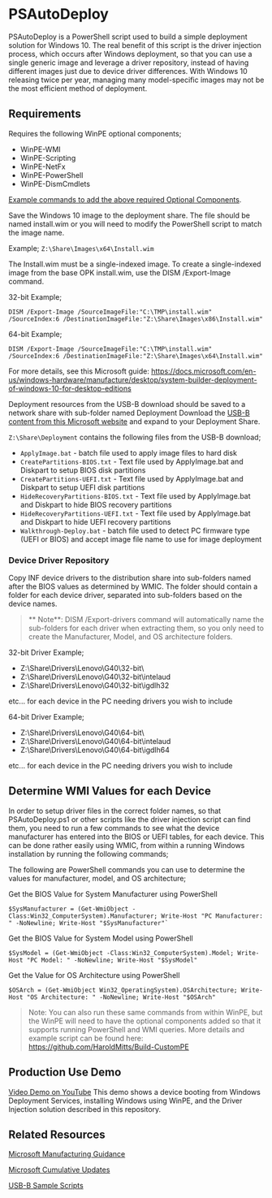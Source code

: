 # PSAutoDeploy
PSAutoDeploy is a PowerShell script used to build a simple deployment solution for Windows 10. The real benefit of this script is the driver injection process, which occurs after Windows deployment, so that you can use a single generic image and leverage a driver repository, instead of having different images just due to device driver differences. With Windows 10 releasing twice per year, managing many model-specific images may not be the most efficient method of deployment. 

## Requirements
Requires the following WinPE optional components;
* WinPE-WMI
* WinPE-Scripting
* WinPE-NetFx
* WinPE-PowerShell
* WinPE-DismCmdlets

[Example commands to add the above required Optional Components](https://github.com/HaroldMitts/Build-CustomPE).

Save the Windows 10 image to the deployment share. The file should be named install.wim or you will need to 
modify the PowerShell script to match the image name.

Example; `Z:\Share\Images\x64\Install.wim`

The Install.wim must be a single-indexed image. To create a single-indexed image from the base OPK install.wim, use the DISM /Export-Image command. 

32-bit Example; 
````
DISM /Export-Image /SourceImageFile:"C:\TMP\install.wim" /SourceIndex:6 /DestinationImageFile:"Z:\Share\Images\x86\Install.wim"
````

64-bit Example;	
```` 
DISM /Export-Image /SourceImageFile:"C:\TMP\install.wim" /SourceIndex:6 /DestinationImageFile:"Z:\Share\Images\x64\Install.wim"
````

For more details, see this Microsoft guide: https://docs.microsoft.com/en-us/windows-hardware/manufacture/desktop/system-builder-deployment-of-windows-10-for-desktop-editions

Deployment resources from the USB-B download should be saved to a network share with sub-folder named Deployment
Download the [USB-B content from this Microsoft website](https://go.microsoft.com/fwlink/?linkid=872894) and expand to your Deployment Share.

`Z:\Share\Deployment` contains the following files from the USB-B download;
* `ApplyImage.bat` - batch file used to apply image files to hard disk
* `CreatePartitions-BIOS.txt` - Text file used by ApplyImage.bat and Diskpart to setup BIOS disk partitions
* `CreatePartitions-UEFI.txt` - Text file used by ApplyImage.bat and Diskpart to setup UEFI disk partitions
* `HideRecoveryPartitions-BIOS.txt` - Text file used by ApplyImage.bat and Diskpart to hide BIOS recovery partitions
* `HideRecoveryPartitions-UEFI.txt` - Text file used by ApplyImage.bat and Diskpart to hide UEFI recovery partitions
* `Walkthrough-Deploy.bat` - batch file used to detect PC firmware type (UEFI or BIOS) and accept image file name to use for image deployment

### Device Driver Repository
Copy INF device drivers to the distribution share into sub-folders named after the BIOS values as determined by WMIC. The folder should contain a folder for each device driver, separated into sub-folders based on the device names. 

> ** Note**: DISM /Export-drivers command will automatically name the sub-folders for each driver when extracting them, so you only need to create the Manufacturer, Model, and OS architecture folders.

32-bit Driver Example;

* Z:\Share\Drivers\Lenovo\G40\32-bit\
* Z:\Share\Drivers\Lenovo\G40\32-bit\intelaud
* Z:\Share\Drivers\Lenovo\G40\32-bit\igdlh32

etc... for each device in the PC needing drivers you wish to include

64-bit Driver Example;
* Z:\Share\Drivers\Lenovo\G40\64-bit\
* Z:\Share\Drivers\Lenovo\G40\64-bit\intelaud
* Z:\Share\Drivers\Lenovo\G40\64-bit\igdlh64

etc... for each device in the PC needing drivers you wish to include

## Determine WMI Values for each Device
In order to setup driver files in the correct folder names, so that PSAutoDeploy.ps1 or other scripts like the driver injection script can find them, you need to run a few commands to see what the device manufacturer has entered into the BIOS or UEFI tables, for each device. This can be done rather easily using WMIC, from within a running Windows installation by running the following commands;

The following are PowerShell commands you can use to determine the values for manufacturer, model, and OS architecture;

Get the BIOS Value for System Manufacturer using PowerShell
````
$SysManufacturer = (Get-WmiObject -Class:Win32_ComputerSystem).Manufacturer; Write-Host "PC Manufacturer: " -NoNewline; Write-Host "$SysManufacturer"`
````

Get the BIOS Value for System Model using PowerShell
````
$SysModel = (Get-WmiObject -Class:Win32_ComputerSystem).Model; Write-Host "PC Model: " -NoNewline; Write-Host "$SysModel"
````

Get the Value for OS Architecture using PowerShell
````
$OSArch = (Get-WmiObject Win32_OperatingSystem).OSArchitecture; Write-Host "OS Architecture: " -NoNewline; Write-Host "$OSArch"
````

> Note: You can also run these same commands from within WinPE, but the WinPE will need to have the optional components added so that it supports running PowerShell and WMI queries. More details and example script can be found here: https://github.com/HaroldMitts/Build-CustomPE

## Production Use Demo
[Video Demo on YouTube](https://youtu.be/PMnPsvOI_jU)
This demo shows a device booting from Windows Deployment Services, installing Windows using WinPE, and the Driver Injection solution described in this repository.

## Related Resources
[Microsoft Manufacturing Guidance](https://docs.microsoft.com/en-us/windows-hardware/manufacture/desktop/index)

[Microsoft Cumulative Updates](http://www.catalog.update.microsoft.com/Search.aspx?q=windows%2010%20cumulative%20update)

[USB-B Sample Scripts](https://go.microsoft.com/fwlink/?linkid=872894)
